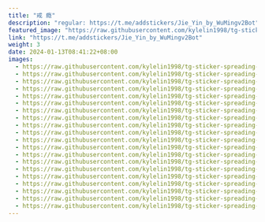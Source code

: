 ```yaml
---
title: "戒 瘾"
description: "regular: https://t.me/addstickers/Jie_Yin_by_WuMingv2Bot"
featured_image: "https://raw.githubusercontent.com/kylelin1998/tg-sticker-spreading-worldwide-images/main/img/c34f41e2-570b-499b-8315-ddd918609f4c.jpg"
link: "https://t.me/addstickers/Jie_Yin_by_WuMingv2Bot"
weight: 3
date: 2024-01-13T08:41:22+08:00
images:
  - https://raw.githubusercontent.com/kylelin1998/tg-sticker-spreading-worldwide-images/main/img/c34f41e2-570b-499b-8315-ddd918609f4c.jpg
  - https://raw.githubusercontent.com/kylelin1998/tg-sticker-spreading-worldwide-images/main/img/a6833869-53c7-4a29-b090-9a55e44bfeff.jpg
  - https://raw.githubusercontent.com/kylelin1998/tg-sticker-spreading-worldwide-images/main/img/80d95b49-8381-4cef-acac-96ec688e560f.jpg
  - https://raw.githubusercontent.com/kylelin1998/tg-sticker-spreading-worldwide-images/main/img/06d519e9-793d-45dc-9fd5-d645403d8140.jpg
  - https://raw.githubusercontent.com/kylelin1998/tg-sticker-spreading-worldwide-images/main/img/66bcaaf9-2e45-4ec3-be2d-6aa1ffb01d15.jpg
  - https://raw.githubusercontent.com/kylelin1998/tg-sticker-spreading-worldwide-images/main/img/c4238a84-a329-4c74-bed2-7d562dd880a7.jpg
  - https://raw.githubusercontent.com/kylelin1998/tg-sticker-spreading-worldwide-images/main/img/0a94111c-1b1e-43fb-9d93-9cb3d7f771ad.jpg
  - https://raw.githubusercontent.com/kylelin1998/tg-sticker-spreading-worldwide-images/main/img/7270fe76-3352-4963-bf81-5fce0b97cfd9.jpg
  - https://raw.githubusercontent.com/kylelin1998/tg-sticker-spreading-worldwide-images/main/img/191dbaf7-bcf3-48e8-ae13-50790f5e9e4f.jpg
  - https://raw.githubusercontent.com/kylelin1998/tg-sticker-spreading-worldwide-images/main/img/704029ac-485e-47d0-a30f-21a6d553e7b1.jpg
  - https://raw.githubusercontent.com/kylelin1998/tg-sticker-spreading-worldwide-images/main/img/000f2ab1-3387-44b5-b46d-1a8151d538f5.jpg
  - https://raw.githubusercontent.com/kylelin1998/tg-sticker-spreading-worldwide-images/main/img/7c953542-b038-4d33-9992-b554f0df9c81.jpg
  - https://raw.githubusercontent.com/kylelin1998/tg-sticker-spreading-worldwide-images/main/img/f6b0ad92-e66b-4a1a-b9a8-729b077867b0.jpg
  - https://raw.githubusercontent.com/kylelin1998/tg-sticker-spreading-worldwide-images/main/img/e7623a09-cc6c-47ff-8c37-c09361ab709c.jpg
  - https://raw.githubusercontent.com/kylelin1998/tg-sticker-spreading-worldwide-images/main/img/f0c378a2-f6a8-4e1b-b7b2-78d0d0c68713.jpg
  - https://raw.githubusercontent.com/kylelin1998/tg-sticker-spreading-worldwide-images/main/img/452a67f6-c8e4-4ebf-828c-4bfae54fd822.jpg
  - https://raw.githubusercontent.com/kylelin1998/tg-sticker-spreading-worldwide-images/main/img/acdf0108-9f03-4fbe-a859-8db38b31aa52.jpg
  - https://raw.githubusercontent.com/kylelin1998/tg-sticker-spreading-worldwide-images/main/img/f46a40e0-81bb-4026-8e04-1ad0b872a5c8.jpg
  - https://raw.githubusercontent.com/kylelin1998/tg-sticker-spreading-worldwide-images/main/img/0205b417-a6f6-430e-9ff8-10b938902f63.jpg
  - https://raw.githubusercontent.com/kylelin1998/tg-sticker-spreading-worldwide-images/main/img/7d7f584d-763c-4815-8458-f1d82e7a4bca.jpg
---
```

